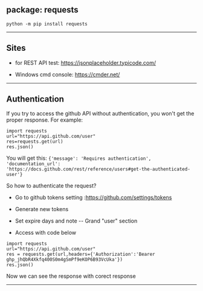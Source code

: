 
## package: requests 

`python -m pip install requests` 

-----

## Sites 

- for REST API test:
https://jsonplaceholder.typicode.com/

- Windows cmd console: https://cmder.net/

-----

## Authentication

If you try to access the github API without authentication, you won't get the proper response. For example:
```
import requests
url="https://api.github.com/user"
res=requests.get(url)
res.json()
```
You will get this:
` {'message': 'Requires authentication', 'documentation_url': 'https://docs.github.com/rest/reference/users#get-the-authenticated-user'} `

So how to authenticate the request?

- Go to github tokens setting :https://github.com/settings/tokens

- Generate new tokens
- Set expire days and note -- Grand "user" section
- Access with code below
```
import requests
url="https://api.github.com/user"
res = requests.get(url,headers={'Authorization':'Bearer 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'})
res.json()
```

Now we can see the response with corect response

----



